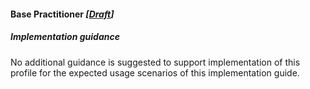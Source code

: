 #### Base Practitioner *[[Draft](http://hl7.org/fhir/stu3/versions.html#maturity)]*

##### **Implementation guidance**
No additional guidance is suggested to support implementation of this profile for the expected usage scenarios of this implementation guide.